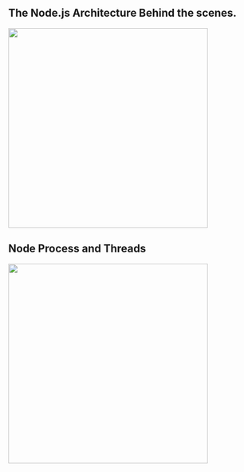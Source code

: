 ## The Node.js Architecture Behind the scenes.

<img src='https://user-images.githubusercontent.com/67066348/165288011-f96dc7a7-1bb1-486c-a953-593879040ee4.png' height='400'>

## Node Process and Threads

<img src='https://user-images.githubusercontent.com/67066348/165290460-8946dd35-a571-4ae9-b8a4-c53947669f49.png' height='400'>

